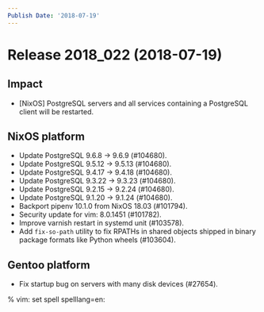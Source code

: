 ```yaml
---
Publish Date: '2018-07-19'
---
```


# Release 2018_022 (2018-07-19)

## Impact

- \[NixOS\] PostgreSQL servers and all services containing a PostgreSQL client
  will be restarted.

## NixOS platform

- Update PostgreSQL 9.6.8 -> 9.6.9 (#104680).
- Update PostgreSQL 9.5.12 -> 9.5.13 (#104680).
- Update PostgreSQL 9.4.17 -> 9.4.18 (#104680).
- Update PostgreSQL 9.3.22 -> 9.3.23 (#104680).
- Update PostgreSQL 9.2.15 -> 9.2.24 (#104680).
- Update PostgreSQL 9.1.20 -> 9.1.24 (#104680).
- Backport pipenv 10.1.0 from NixOS 18.03 (#101794).
- Security update for vim: 8.0.1451 (#101782).
- Improve varnish restart in systemd unit (#103578).
- Add `fix-so-path` utility to fix RPATHs in shared objects shipped in binary
  package formats like Python wheels (#103604).

## Gentoo platform

- Fix startup bug on servers with many disk devices (#27654).

% vim: set spell spelllang=en:
